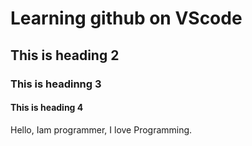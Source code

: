# Learning github on VScode

## This is heading 2

### This is headinng 3

#### This is heading 4

Hello, Iam programmer, I love Programming.